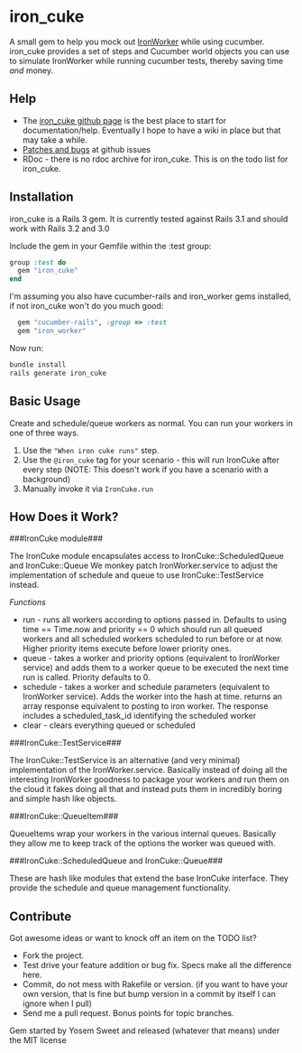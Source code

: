 iron_cuke
=========

A small gem to help you mock out [IronWorker](http://iron.io) while using cucumber. iron_cuke provides a set of steps and Cucumber world objects you can use to simulate IronWorker while running cucumber tests, thereby saving time *and* money.

Help
----

* The [iron_cuke github page](https://github.com/yosemsweet/iron_cuke/) is the best place to start for documentation/help. Eventually I hope to have a wiki in place but that may take a while.
* [Patches and bugs](https://github.com/yosemsweet/iron_cuke/issues) at github issues
* RDoc - there is no rdoc archive for iron_cuke. This is on the todo list for iron_cuke.

Installation
------------

iron_cuke is a Rails 3 gem. It is currently tested against Rails 3.1 and should work with Rails 3.2 and 3.0

Include the gem in your Gemfile within the :test group:

```ruby
group :test do
  gem "iron_cuke"
end
```

I'm assuming you also have cucumber-rails and iron_worker gems installed, if not iron_cuke won't do you much good:

```ruby
  gem "cucumber-rails", :group => :test
  gem "iron_worker"
```
Now run:

```ruby
bundle install
rails generate iron_cuke
```


Basic Usage
-----------

Create and schedule/queue workers as normal. You can run your workers in one of three ways.

1. Use the `"When iron cuke runs"` step.
2. Use the `@iron_cuke` tag for your scenario - this will run IronCuke after every step (NOTE: This doesn't work if you have a scenario with a background)
3. Manually invoke it via `IronCuke.run`

How Does it Work?
-----------------

###IronCuke module###

The IronCuke module encapsulates access to IronCuke::ScheduledQueue and IronCuke::Queue
We monkey patch IronWorker.service to adjust the implementation of schedule and queue to use IronCuke::TestService instead.

*Functions*
* run - runs all workers according to options passed in. Defaults to using time == Time.now and priority == 0 which should run all queued workers and all scheduled workers scheduled to run before or at now. Higher priority items execute before lower priority ones.
* queue - takes a worker and priority options (equivalent to IronWorker service) and adds them to a worker queue to be executed the next time run is called. Priority defaults to 0.
* schedule - takes a worker and schedule parameters (equivalent to IronWorker service). Adds the worker into the hash at time. returns an array response equivalent to posting to iron worker. The response includes a scheduled_task_id identifying the scheduled worker
* clear - clears everything queued or scheduled

###IronCuke::TestService###

The IronCuke::TestService is an alternative (and very minimal) implementation of the IronWorker.service. Basically instead of doing all the interesting IronWorker goodness to package your workers and run them on the cloud it fakes doing all that and instead puts them in incredibly boring and simple hash like objects.

###IronCuke::QueueItem###

QueueItems wrap your workers in the various internal queues. Basically they allow me to keep track of the options the worker was queued with.

###IronCuke::ScheduledQueue and IronCuke::Queue###

These are hash like modules that extend the base IronCuke interface. They provide the schedule and queue management functionality.

Contribute
----------

Got awesome ideas or want to knock off an item on the TODO list?

* Fork the project.
* Test drive your feature addition or bug fix.  Specs make all the difference here.
* Commit, do not mess with Rakefile or version.
  (if you want to have your own version, that is fine but bump version in a commit by itself I can ignore when I pull)
* Send me a pull request. Bonus points for topic branches.

Gem started by Yosem Sweet and released (whatever that means) under the MIT license